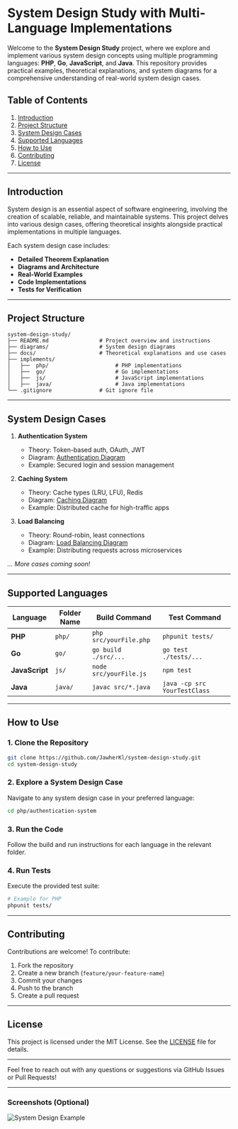 # System Design Study with Multi-Language Implementations

Welcome to the **System Design Study** project, where we explore and implement various system design concepts using multiple programming languages: **PHP**, **Go**, **JavaScript**, and **Java**. This repository provides practical examples, theoretical explanations, and system diagrams for a comprehensive understanding of real-world system design cases.

## Table of Contents

1. [Introduction](#introduction)  
2. [Project Structure](#project-structure)  
3. [System Design Cases](#system-design-cases)  
4. [Supported Languages](#supported-languages)  
5. [How to Use](#how-to-use)  
6. [Contributing](#contributing)  
7. [License](#license)

---

## Introduction

System design is an essential aspect of software engineering, involving the creation of scalable, reliable, and maintainable systems. This project delves into various design cases, offering theoretical insights alongside practical implementations in multiple languages.

Each system design case includes:

- **Detailed Theorem Explanation**  
- **Diagrams and Architecture**  
- **Real-World Examples**  
- **Code Implementations**  
- **Tests for Verification**

---

## Project Structure

```plaintext
system-design-study/
├── README.md                # Project overview and instructions
├── diagrams/                # System design diagrams
├── docs/                    # Theoretical explanations and use cases
├── implements/ 
│   ├──  php/                     # PHP implementations
│   ├──  go/                      # Go implementations
│   ├──  js/                      # JavaScript implementations
│   ├──  java/                    # Java implementations
└── .gitignore               # Git ignore file
```

---

## System Design Cases

1. **Authentication System**
   - Theory: Token-based auth, OAuth, JWT
   - Diagram: [Authentication Diagram](./diagrams/authentication-system/authentication-diagram.png)
   - Example: Secured login and session management

2. **Caching System**
   - Theory: Cache types (LRU, LFU), Redis
   - Diagram: [Caching Diagram](./diagrams/caching-system/caching-diagram.png)
   - Example: Distributed cache for high-traffic apps

3. **Load Balancing**
   - Theory: Round-robin, least connections
   - Diagram: [Load Balancing Diagram](./diagrams/load-balancing/load-balancing-diagram.png)
   - Example: Distributing requests across microservices

_... More cases coming soon!_

---

## Supported Languages

| Language      | Folder Name | Build Command               | Test Command                   |
|---------------|--------------|------------------------------|---------------------------------|
| **PHP**       | `php/`       | `php src/yourFile.php`       | `phpunit tests/`               |
| **Go**        | `go/`        | `go build ./src/...`         | `go test ./tests/...`          |
| **JavaScript**| `js/`        | `node src/yourFile.js`       | `npm test`                     |
| **Java**      | `java/`      | `javac src/*.java`           | `java -cp src YourTestClass`   |

---

## How to Use

### 1. Clone the Repository

```bash
git clone https://github.com/JawherKl/system-design-study.git
cd system-design-study
```

### 2. Explore a System Design Case

Navigate to any system design case in your preferred language:

```bash
cd php/authentication-system
```

### 3. Run the Code

Follow the build and run instructions for each language in the relevant folder.

### 4. Run Tests

Execute the provided test suite:

```bash
# Example for PHP
phpunit tests/
```

---

## Contributing

Contributions are welcome! To contribute:

1. Fork the repository
2. Create a new branch (`feature/your-feature-name`)
3. Commit your changes
4. Push to the branch
5. Create a pull request

---

## License

This project is licensed under the MIT License. See the [LICENSE](./LICENSE) file for details.

---

Feel free to reach out with any questions or suggestions via GitHub Issues or Pull Requests!

---

### Screenshots (Optional)
![System Design Example](./diagrams/example-diagram.png)
